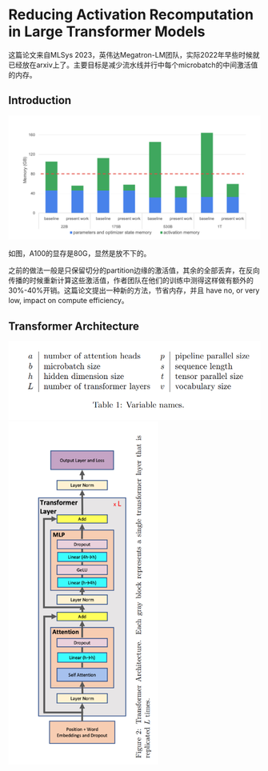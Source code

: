 # Reducing Activation Recomputation in Large Transformer Models

这篇论文来自MLSys 2023，英伟达Megatron-LM团队，实际2022年早些时候就已经放在arxiv上了。主要目标是减少流水线并行中每个microbatch的中间激活值的内存。

## Introduction

![image-20230529222851955](images/image-20230529222851955.png)

如图，A100的显存是80G，显然是放不下的。

之前的做法一般是只保留切分的partition边缘的激活值，其余的全部丢弃，在反向传播的时候重新计算这些激活值，作者团队在他们的训练中测得这样做有额外的30%-40%开销。这篇论文提出一种新的方法，节省内存，并且 have no, or very low, impact on compute efficiency。
## Transformer Architecture

<img src="images/image-20230529225139896.png" alt="image-20230529225139896" style="zoom: 67%;" />

<img src="images/image-20230529225452248.png" alt="image-20230529225452248" style="zoom: 67%;" />

